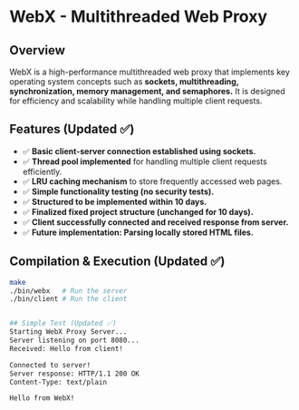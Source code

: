 # WebX - Multithreaded Web Proxy

## Overview
WebX is a high-performance multithreaded web proxy that implements key operating system concepts such as **sockets, multithreading, synchronization, memory management, and semaphores.** It is designed for efficiency and scalability while handling multiple client requests.

## Features (Updated ✅)
- ✅ **Basic client-server connection established using sockets.**  
- ✅ **Thread pool implemented** for handling multiple client requests efficiently.  
- ✅ **LRU caching mechanism** to store frequently accessed web pages.  
- ✅ **Simple functionality testing (no security tests).**  
- ✅ **Structured to be implemented within 10 days.**  
- ✅ **Finalized fixed project structure (unchanged for 10 days).**  
- ✅ **Client successfully connected and received response from server.**  
- ✅ **Future implementation: Parsing locally stored HTML files.**  

## Compilation & Execution (Updated ✅)
```sh
make
./bin/webx   # Run the server
./bin/client # Run the client


## Simple Test (Updated ✅)
Starting WebX Proxy Server...
Server listening on port 8080...
Received: Hello from client!

Connected to server!
Server response: HTTP/1.1 200 OK
Content-Type: text/plain

Hello from WebX!


